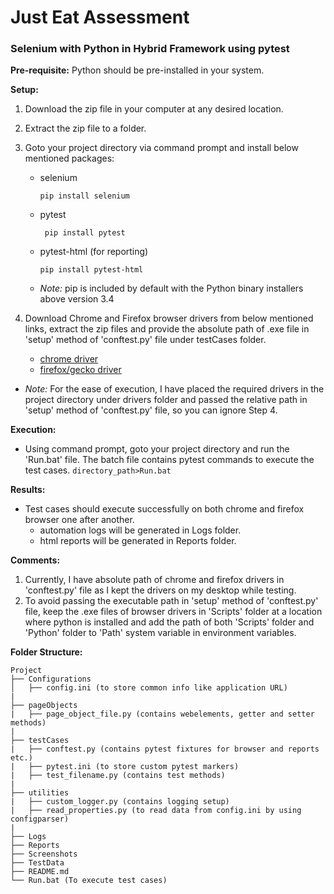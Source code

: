 # Just Eat Assessment 
### Selenium with Python in Hybrid Framework using pytest

**Pre-requisite:**
Python should be pre-installed in your system.

**Setup:**
1. Download the zip file in your computer at any desired location.
2. Extract the zip file to a folder.
3. Goto your project directory via command prompt and install below mentioned packages:
    * selenium
      ```
      pip install selenium
      ```
    * pytest
      ```
       pip install pytest
      ```
    * pytest-html (for reporting)
      ```
      pip install pytest-html
      ```
    * *Note:* pip is included by default with the Python binary installers above version 3.4
   

4. Download Chrome and Firefox browser drivers from below mentioned links, extract the zip files and provide the absolute path of .exe file in 'setup' method of 'conftest.py' file under testCases folder.
    * [chrome driver](https://chromedriver.storage.googleapis.com/88.0.4324.96/chromedriver_win32.zip)
    * [firefox/gecko driver](https://github.com/mozilla/geckodriver/releases/download/v0.29.0/geckodriver-v0.29.0-win64.zip)
    
* *Note:* For the ease of execution, I have placed the required drivers in the project directory under drivers folder and passed the relative path in 'setup' method of 'conftest.py' file, so you can ignore Step 4.
  
**Execution:**
* Using command prompt, goto your project directory and run the 'Run.bat' file. The batch file contains pytest commands to execute the test cases.
  ```directory_path>Run.bat```

**Results:**
* Test cases should execute successfully on both chrome and firefox browser one after another.
   * automation logs will be generated in Logs folder.
   * html reports will be generated in Reports folder.
   
**Comments:**
1. Currently, I have absolute path of chrome and firefox drivers in 'conftest.py' file as I kept the drivers on my desktop while testing.
2. To avoid passing the executable path in 'setup' method of 'conftest.py' file, keep the .exe files of browser drivers in 'Scripts' folder at a location where python is installed and add the path of both 'Scripts' folder and 'Python' folder to 'Path' system variable in environment variables.
    
**Folder Structure:**
```
Project
├── Configurations
│   ├── config.ini (to store common info like application URL)
|
├── pageObjects
|   ├── page_object_file.py (contains webelements, getter and setter methods)
|
├── testCases
|   ├── conftest.py (contains pytest fixtures for browser and reports etc.)
|   ├── pytest.ini (to store custom pytest markers)
|   ├── test_filename.py (contains test methods)
|    
├── utilities
|   ├── custom_logger.py (contains logging setup)
|   ├── read_properties.py (to read data from config.ini by using configparser) 
|
├── Logs
├── Reports
├── Screenshots
├── TestData
├── README.md
└── Run.bat (To execute test cases)
```
